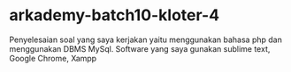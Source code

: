 # arkademy-batch10-kloter-4
Penyelesaian soal yang saya kerjakan yaitu menggunakan bahasa php dan menggunakan DBMS MySql. Software yang saya gunakan sublime text, Google Chrome, Xampp
